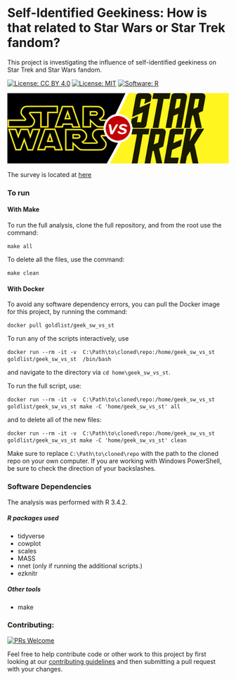 # Self-Identified Geekiness: How is that related to Star Wars or Star Trek fandom?
This project is investigating the influence of self-identified geekiness on Star Trek and Star Wars fandom.

[![License: CC BY 4.0](https://img.shields.io/badge/License-CC%20BY%204.0-lightgrey.svg)](https://creativecommons.org/licenses/by/4.0/)
[![License: MIT](https://img.shields.io/badge/License-MIT-cc0000.svg)](https://opensource.org/licenses/MIT)
[![Software: R](https://img.shields.io/badge/R%20Version-3.4-blue.svg)](https://cran.r-project.org/)


![](images/sw_vs_st.png)

The survey is located at [here](https://docs.google.com/forms/d/e/1FAIpQLSeqOI6W16UiiSh5LFngb5gjdM1ZHqsQ4zXytjOKEWQunqeUjA/viewform?usp=sf_link)

### To run

#### With Make
To run the full analysis, clone the full repository, and from the root use the command:

```
make all
```

To delete all the files, use the command:

```
make clean
```

#### With Docker

To avoid any software dependency errors, you can pull the Docker image for this project, by running the command:


```
docker pull goldlist/geek_sw_vs_st

```

To run any of the scripts interactively, use
```
docker run --rm -it -v  C:\Path\to\cloned\repo:/home/geek_sw_vs_st goldlist/geek_sw_vs_st  /bin/bash
```

and navigate to the directory via `cd home\geek_sw_vs_st`.

To run the full script, use:
```
docker run --rm -it -v  C:\Path\to\cloned\repo:/home/geek_sw_vs_st goldlist/geek_sw_vs_st make -C 'home/geek_sw_vs_st' all
```

and to delete all of the new files:

```
docker run --rm -it -v  C:\Path\to\cloned\repo:/home/geek_sw_vs_st goldlist/geek_sw_vs_st make -C 'home/geek_sw_vs_st' clean
```

Make sure to replace `C:\Path\to\cloned\repo` with the path to the cloned repo on your own computer.  If you are working with Windows PowerShell, be sure to check the direction of your backslashes.

### Software Dependencies
The analysis was performed with R 3.4.2.  

##### R packages used
* tidyverse
* cowplot
* scales
* MASS
* nnet (only if running the additional scripts.)
* ezknitr


##### Other tools
* make


### Contributing:

[![PRs Welcome](https://img.shields.io/badge/PRs-Welcome-brightgreen.svg)](http://makeapullrequest.com)

Feel free to help contribute code or other work to this project by first looking at our [contributing guidelines](CONTRIBUTING.md) and then submitting a pull request with your changes.
